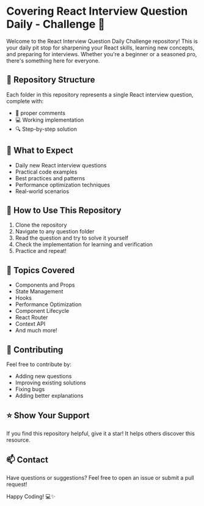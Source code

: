 # Covering React Interview Question Daily - Challenge 🎉

Welcome to the React Interview Question Daily Challenge repository! This is your daily pit stop for sharpening your React skills, learning new concepts, and preparing for interviews. Whether you're a beginner or a seasoned pro, there's something here for everyone.

## 📁 Repository Structure

Each folder in this repository represents a single React interview question, complete with:

- 📝 proper comments
- 💻 Working implementation
- 🔍 Step-by-step solution

## 🎯 What to Expect

- Daily new React interview questions
- Practical code examples
- Best practices and patterns
- Performance optimization techniques
- Real-world scenarios

## 🚀 How to Use This Repository

1. Clone the repository
2. Navigate to any question folder
3. Read the question and try to solve it yourself
4. Check the implementation for learning and verification
5. Practice and repeat!

## 📌 Topics Covered

- Components and Props
- State Management
- Hooks
- Performance Optimization
- Component Lifecycle
- React Router
- Context API
- And much more!

## 🤝 Contributing

Feel free to contribute by:

- Adding new questions
- Improving existing solutions
- Fixing bugs
- Adding better explanations

## ⭐ Show Your Support

If you find this repository helpful, give it a star! It helps others discover this resource.

## 📫 Contact

Have questions or suggestions? Feel free to open an issue or submit a pull request!

Happy Coding! 💻✨

